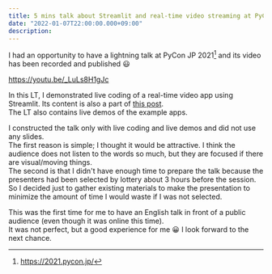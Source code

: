 ```yaml
---
title: 5 mins talk about Streamlit and real-time video streaming at PyConJP 2021
date: "2022-01-07T22:00:00.000+09:00"
description:
---
```


I had an opportunity to have a lightning talk at PyCon JP 2021[^1] and its video has been recorded and published 😃

[^1]: https://2021.pycon.jp/

https://youtu.be/_LuLs8H1gJc

In this LT, I demonstrated live coding of a real-time video app using Streamlit. Its content is also a part of [this post](../20211231-streamlit-webrtc-video-app-tutorial/index.md).\
The LT also contains live demos of the example apps.

I constructed the talk only with live coding and live demos and did not use any slides.\
The first reason is simple; I thought it would be attractive. I think the audience does not listen to the words so much, but they are focused if there are visual/moving things.\
The second is that I didn't have enough time to prepare the talk because the presenters had been selected by lottery about 3 hours before the session. So I decided just to gather existing materials to make the presentation to minimize the amount of time I would waste if I was not selected.

This was the first time for me to have an English talk in front of a public audience (even though it was online this time).\
It was not perfect, but a good experience for me 😀 I look forward to the next chance.

